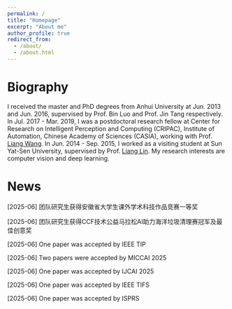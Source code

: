 ```yaml
---
permalink: /
title: "Homepage"
excerpt: "About me"
author_profile: true
redirect_from: 
  - /about/
  - /about.html
---
```


Biography
======
I received the master and PhD degrees from Anhui University at Jun. 2013 and Jun. 2016, supervised by Prof. Bin Luo and Prof. Jin Tang respectively. In Jul. 2017 - Mar. 2019, I was a postdoctoral research fellow at Center for Research on Intelligent Perception and Computing (CRIPAC), Institute of Automation, Chinese Academy of Sciences (CASIA), working with Prof. [Liang Wang](http://www.cbsr.ia.ac.cn/users/liangwang/). In Jun. 2014 - Sep. 2015, I worked as a visiting student at Sun Yat-Sen University, supervised by Prof. [Liang Lin](http://www.linliang.net/). My research interests are computer vision and deep learning.





News
======
[2025-06] 团队研究生获得安徽省大学生课外学术科技作品竞赛一等奖

[2025-06] 团队研究生获得CCF技术公益马拉松AI助力海洋垃圾清理赛冠军及最佳创意奖

[2025-06] One paper was accepted by IEEE TIP

[2025-06] Two papers were accepted by MICCAI 2025

[2025-06] One paper was accepted by IJCAI 2025

[2025-06] One paper was accepted by IEEE TIFS

[2025-06] One paper was accepted by ISPRS

